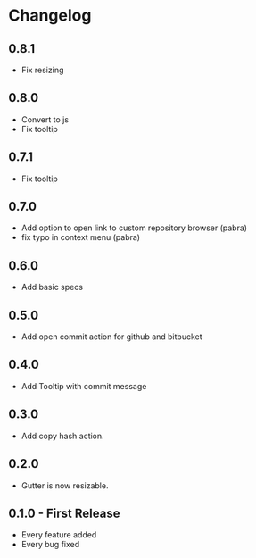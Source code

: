 # Changelog

## 0.8.1
* Fix resizing

## 0.8.0
* Convert to js
* Fix tooltip

## 0.7.1
* Fix tooltip

## 0.7.0
* Add option to open link to custom repository browser (pabra)
* fix typo in context menu (pabra)

## 0.6.0
* Add basic specs

## 0.5.0
* Add open commit action for github and bitbucket

## 0.4.0
* Add Tooltip with commit message

## 0.3.0
* Add copy hash action.

## 0.2.0
* Gutter is now resizable.

## 0.1.0 - First Release
* Every feature added
* Every bug fixed

